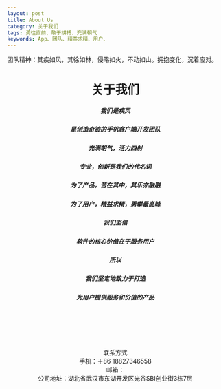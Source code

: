 ```yaml
---
layout: post
title: About Us
category: 关于我们
tags: 勇往直前、敢于拼搏、充满朝气
keywords: App、团队、精益求精、用户、
---
```


团队精神：其疾如风，其徐如林，侵略如火，不动如山。拥抱变化，沉着应对。

# <center>关于我们</center>##### <center>我们是疾风</center>##### <center>是创造奇迹的手机客户端开发团队</center>##### <center>充满朝气，活力四射</center>##### <center>专业，创新是我们的代名词</center>##### <center>为了产品，苦在其中，其乐亦融融</center>##### <center>为了用户，精益求精，勇攀最高峰</center>##### <center>我们坚信</center>##### <center>软件的核心价值在于服务用户</center>##### <center>所以</center>##### <center>我们坚定地致力于打造</center>##### <center>为用户提供服务和价值的产品</center><br>
<br>
<br>
<br>
<br><center>联系方式</center><center>手机：＋86 18827346558</center><center>邮箱：<jifengbestapp@gmail.com></center>
<center>公司地址：湖北省武汉市东湖开发区光谷SBI创业街3栋7层</center>